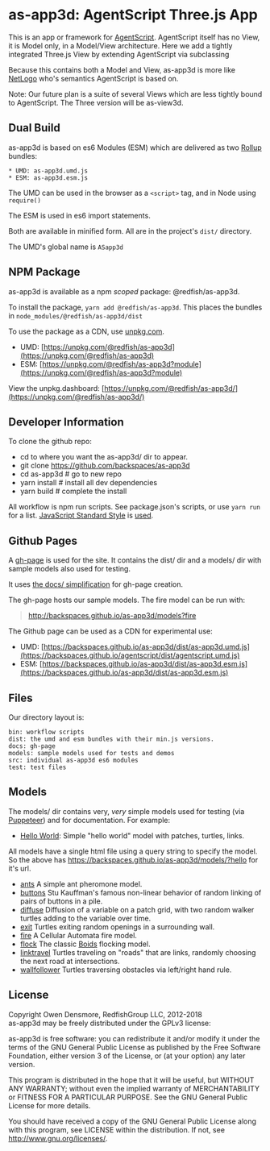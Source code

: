 # as-app3d: AgentScript Three.js App

This is an app or framework for [AgentScript](https://github.com/backspaces/agentscript). AgentScript itself has no View, it is Model only, in a Model/View architecture. Here we add a tightly integrated Three.js View by extending AgentScript via subclassing

Because this contains both a Model and View, as-app3d is more like [NetLogo](https://ccl.northwestern.edu/netlogo/) who's semantics AgentScript is based on.

Note: Our future plan is a suite of several Views which are less tightly bound to AgentScript. The Three version will be as-view3d.

## Dual Build

as-app3d is based on es6 Modules (ESM) which are delivered as two [Rollup](https://rollupjs.org/) bundles:

```
* UMD: as-app3d.umd.js
* ESM: as-app3d.esm.js
```

The UMD can be used in the browser as a `<script>` tag, and in Node using `require()`

The ESM is used in es6 import statements.

Both are available in minified form. All are in the project's `dist/` directory.

The UMD's global name is `ASapp3d`

## NPM Package
as-app3d is available as a npm *scoped* package: @redfish/as-app3d.

To install the package, `yarn add @redfish/as-app3d`. This places the bundles in `node_modules/@redfish/as-app3d/dist`

To use the package as a CDN, use [unpkg.com](https://unpkg.com/).
* UMD: [https://unpkg.com/@redfish/as-app3d](https://unpkg.com/@redfish/as-app3d)
* ESM: [https://unpkg.com/@redfish/as-app3d?module](https://unpkg.com/@redfish/as-app3d?module)

View the unpkg.dashboard: [https://unpkg.com/@redfish/as-app3d/](https://unpkg.com/@redfish/as-app3d/)

## Developer Information

To clone the github repo:
* cd to where you want the as-app3d/ dir to appear.
* git clone https://github.com/backspaces/as-app3d
* cd as-app3d # go to new repo
* yarn install # install all dev dependencies
* yarn build # complete the install

All workflow is npm run scripts.  See package.json's scripts, or use `yarn run` for a list. [JavaScript Standard Style](https://standardjs.com/) is [used](https://github.com/backspaces/as-app3d/blob/master/.eslintrc.json).

## Github Pages

A [gh-page](http://backspaces.github.io/as-app3d/) is used for the site. It contains the dist/ dir and a models/ dir with sample models also used for testing.

It uses [the docs/ simplification](https://help.github.com/articles/user-organization-and-project-pages/#project-pages) for gh-page creation.

The gh-page hosts our sample models. The fire model can be run with:
> http://backspaces.github.io/as-app3d/models?fire

The Github page can be used as a CDN for experimental use:

*   UMD: [https://backspaces.github.io/as-app3d/dist/as-app3d.umd.js](https://backspaces.github.io/agentscript/dist/agentscript.umd.js)
*   ESM: [https://backspaces.github.io/as-app3d/dist/as-app3d.esm.js](https://backspaces.github.io/as-app3d/dist/as-app3d.esm.js)


## Files

Our directory layout is:
```
bin: workflow scripts
dist: the umd and esm bundles with their min.js versions.
docs: gh-page
models: sample models used for tests and demos
src: individual as-app3d es6 modules
test: test files
```

## Models

The models/ dir contains very, _very_ simple models used for testing (via [Puppeteer](https://github.com/GoogleChrome/puppeteer)) and for documentation. For example:

* [Hello World](https://backspaces.github.io/as-app3d/models/?hello): Simple "hello world" model with patches, turtles, links.

All models have a single html file using a query string to specify the model. So the above has https://backspaces.github.io/as-app3d/models/?hello for it's url.

* [ants](https://backspaces.github.io/as-app3d/models/?ants) A simple ant pheromone model.
* [buttons](https://backspaces.github.io/as-app3d/models/?buttons) Stu Kauffman's famous non-linear behavior of random linking of pairs of buttons in a pile.
* [diffuse](https://backspaces.github.io/as-app3d/models/?diffuse) Diffusion of a variable on a patch grid, with two random walker turtles adding to the variable over time.
* [exit](https://backspaces.github.io/as-app3d/models/?exit) Turtles exiting random openings in a surrounding wall.
* [fire](https://backspaces.github.io/as-app3d/models/?fire) A Cellular Automata fire model.
* [flock](https://backspaces.github.io/as-app3d/models/?flock) The classic [Boids](https://en.wikipedia.org/wiki/Boids) flocking model.
* [linktravel](https://backspaces.github.io/as-app3d/models/?linktravel) Turtles traveling on "roads" that are links, randomly choosing the next road at intersections.
* [wallfollower](https://backspaces.github.io/as-app3d/models/?wallfollower) Turtles traversing obstacles via left/right hand rule.
 
## License

Copyright Owen Densmore, RedfishGroup LLC, 2012-2018<br>
as-app3d may be freely distributed under the GPLv3 license:

as-app3d is free software: you can redistribute it and/or modify
it under the terms of the GNU General Public License as published by
the Free Software Foundation, either version 3 of the License, or
(at your option) any later version.

This program is distributed in the hope that it will be useful,
but WITHOUT ANY WARRANTY; without even the implied warranty of
MERCHANTABILITY or FITNESS FOR A PARTICULAR PURPOSE.  See the
GNU General Public License for more details.

You should have received a copy of the GNU General Public License
along with this program, see LICENSE within the distribution.
If not, see <http://www.gnu.org/licenses/>.
